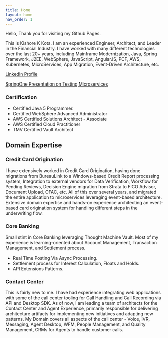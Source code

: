 ```yaml
---
title: Home
layout: home
nav_order: 1
---
```


Hello, Thank you for visiting my Github Pages.

This is Kishore K Kota. I am an experienced Engineer, Architect, and Leader in the Financial Industry. I have worked with many different technologies over the last 20+ years, including Mainframe Modernization, Java, Spring Framework, J2EE, WebSphere, JavaScript, AngularJS, PCF, AWS, Kubernetes, MicroServices, App Migration, Event-Driven Architecture, etc. 

[LinkedIn Profile](https://www.linkedin.com/in/kishorekkota/)

[SpringOne Presentation on Testing Microservices](https://www.youtube.com/watch?v=IKbGYEXBQiU)



### Certification

- Certified Java 5 Programmer.
- Certified WebSphere Advanced Administrator
- AWS Certified Solutions Architect - Associate
- AWS Certified Cloud Practitioner
- TMV Certified Vault Architect

## Domain Expertise

### Credit Card Origination

I have extensively worked in Credit Card Origination, having done migrations from BureauLink to a Windows-based Credit Report processing system, Integration to external vendors for Data Verification, Workflow for Pending Reviews, Decision Engine migration from Strata to FICO Advisor, Document Upload, OFAC, etc. All of this over several years, and migrated the entire application to microservices leveraging event-based architecture. Extensive domain expertise and hands-on experience architecting an event-based card origination system for handling different steps in the underwriting flow.

### Core Banking 

Small stint in Core Banking leveraging Thought Machine Vault. Most of my experience is learning-oriented about Account Management, Transaction Management, and Settlement process.
- Real Time Posting Via Async Processing.
- Settlement process for Interest Calculation, Floats and Holds.
- API Extensions Patterns.


### Contact Center

This is fairly new to me. I have had experience integrating web applications with some of the call center tooling for Call Handling and Call Recording via API and Desktop SDK. As of now, I am leading a team of architects for the Contact Center and Agent Experience, primarily responsible for delivering architecture artifacts for implementing new initiatives and adapting new patterns. My Domain covers all aspects of the call center - Voice, IVR, Messaging, Agent Desktop, WFM, People Management, and Quality Management, CRMs for Agents to handle customer calls.
